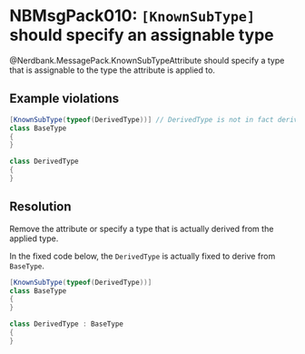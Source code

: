 # NBMsgPack010: `[KnownSubType]` should specify an assignable type

@Nerdbank.MessagePack.KnownSubTypeAttribute should specify a type that is assignable to the type the attribute is applied to.

## Example violations

```cs
[KnownSubType(typeof(DerivedType))] // DerivedType is not in fact derived from BaseType
class BaseType
{
}

class DerivedType
{
}
```

## Resolution

Remove the attribute or specify a type that is actually derived from the applied type.

In the fixed code below, the `DerivedType` is actually fixed to derive from `BaseType`.

```cs
[KnownSubType(typeof(DerivedType))]
class BaseType
{
}

class DerivedType : BaseType
{
}
```
